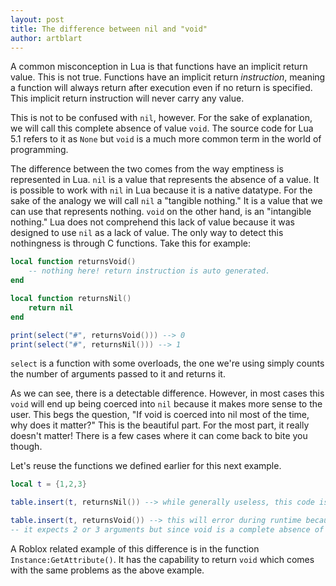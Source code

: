 ```yaml
---
layout: post
title: The difference between nil and "void"
author: artblart
---
```


A common misconception in Lua is that functions have an implicit return value. This is not true. Functions have an implicit return *instruction*, meaning a function will always return after execution even if no return is specified. This implicit return instruction will never carry any value.

This is not to be confused with `nil`, however. For the sake of explanation, we will call this complete absence of value `void`. The source code for Lua 5.1 refers to it as `None` but `void` is a much more common term in the world of programming.

The difference between the two comes from the way emptiness is represented in Lua. `nil` is a value that represents the absence of a value. It is possible to work with `nil` in Lua because it is a native datatype. For the sake of the analogy we will call `nil` a "tangible nothing." It is a value that we can use that represents nothing. `void` on the other hand, is an "intangible nothing." Lua does not comprehend this lack of value because it was designed to use `nil` as a lack of value. The only way to detect this nothingness is through C functions. Take this for example:

```lua
local function returnsVoid()
	-- nothing here! return instruction is auto generated.
end

local function returnsNil()
	return nil
end

print(select("#", returnsVoid())) --> 0
print(select("#", returnsNil())) --> 1
```

`select` is a function with some overloads, the one we're using simply counts the number of arguments passed to it and returns it.

As we can see, there is a detectable difference. However, in most cases this `void` will end up being coerced into `nil` because it makes more sense to the user. This begs the question, "If void is coerced into nil most of the time, why does it matter?" This is the beautiful part. For the most part, it really doesn't matter! There is a few cases where it can come back to bite you though.

Let's reuse the functions we defined earlier for this next example.

```lua
local t = {1,2,3}

table.insert(t, returnsNil()) --> while generally useless, this code is safe and causes no issues.

table.insert(t, returnsVoid()) --> this will error during runtime because table.insert is an overloaded function! 
-- it expects 2 or 3 arguments but since void is a complete absence of value, it only sees table.insert(t)
```

A Roblox related example of this difference is in the function `Instance:GetAttribute()`. It has the capability to return `void` which comes with the same problems as the above example.
